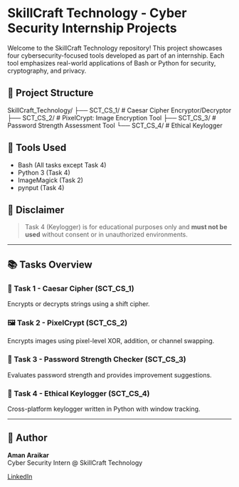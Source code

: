 # SkillCraft Technology - Cyber Security Internship Projects

Welcome to the SkillCraft Technology repository! This project showcases four cybersecurity-focused tools developed as part of an internship. Each tool emphasizes real-world applications of Bash or Python for security, cryptography, and privacy.

## 📁 Project Structure

SkillCraft_Technology/
├── SCT_CS_1/    # Caesar Cipher Encryptor/Decryptor
├── SCT_CS_2/    # PixelCrypt: Image Encryption Tool
├── SCT_CS_3/    # Password Strength Assessment Tool
└── SCT_CS_4/    # Ethical Keylogger

## 🔧 Tools Used
- Bash (All tasks except Task 4)
- Python 3 (Task 4)
- ImageMagick (Task 2)
- pynput (Task 4)

## 🚨 Disclaimer
> Task 4 (Keylogger) is for educational purposes only and **must not be used** without consent or in unauthorized environments.

---

## 📚 Tasks Overview

### 🔐 Task 1 - Caesar Cipher (SCT_CS_1)
Encrypts or decrypts strings using a shift cipher.

### 🖼 Task 2 - PixelCrypt (SCT_CS_2)
Encrypts images using pixel-level XOR, addition, or channel swapping.

### 🔑 Task 3 - Password Strength Checker (SCT_CS_3)
Evaluates password strength and provides improvement suggestions.

### 🎹 Task 4 - Ethical Keylogger (SCT_CS_4)
Cross-platform keylogger written in Python with window tracking.

---

## 📜 Author
**Aman Araikar**  
Cyber Security Intern @ SkillCraft Technology

[LinkedIn](https://www.linkedin.com/in/aman-araikar-452a85262/)

